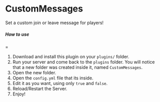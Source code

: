CustomMessages
==============

Set a custom join or leave message for players!


##### How to use
=

1. Download and install this plugin on your ``plugins/`` folder.
2. Run your server and come back to the ``plugins`` folder. You will notice that a new folder was created inside it, named ``CustomMessages``.
3. Open the new folder.
4. Open the ``config.yml`` file that its inside.
5. Edit it as you want, using only ``true`` and ``false``.
6. Reload/Restart the Server.
7. Enjoy!
